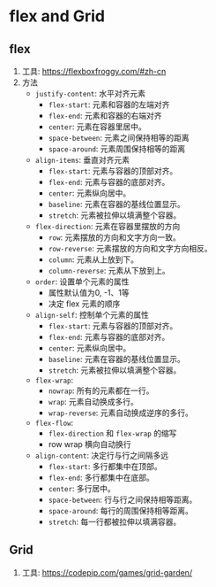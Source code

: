 # flex and Grid

## flex
1. 工具: https://flexboxfroggy.com/#zh-cn
2. 方法
    * `justify-content`: 水平对齐元素
        * `flex-start`: 元素和容器的左端对齐
        * `flex-end`: 元素和容器的右端对齐
        * `center`: 元素在容器里居中。
        * `space-between`: 元素之间保持相等的距离
        * `space-around`: 元素周围保持相等的距离
    * `align-items`: 垂直对齐元素
        * `flex-start`: 元素与容器的顶部对齐。
        * `flex-end`: 元素与容器的底部对齐。
        * `center`: 元素纵向居中。
        * `baseline`: 元素在容器的基线位置显示。
        * `stretch`: 元素被拉伸以填满整个容器。
    * `flex-direction`: 元素在容器里摆放的方向
        * `row`: 元素摆放的方向和文字方向一致。
        * `row-reverse`: 元素摆放的方向和文字方向相反。
        * `column`: 元素从上放到下。
        * `column-reverse`: 元素从下放到上。
    * `order`: 设置单个元素的属性
        * 属性默认值为0, -1、1等
        * 决定 flex 元素的顺序
    * `align-self`: 控制单个元素的属性
        * `flex-start`: 元素与容器的顶部对齐。
        * `flex-end`: 元素与容器的底部对齐。
        * `center`: 元素纵向居中。
        * `baseline`: 元素在容器的基线位置显示。
        * `stretch`: 元素被拉伸以填满整个容器。
    * `flex-wrap`: 
        * `nowrap`: 所有的元素都在一行。
        * `wrap`: 元素自动换成多行。
        * `wrap-reverse`: 元素自动换成逆序的多行。
    * `flex-flow`:
        * `flex-direction` 和 `flex-wrap` 的缩写
        *  row wrap 横向自动换行
    * `align-content`: 决定行与行之间隔多远
        * `flex-start`: 多行都集中在顶部。
        * `flex-end`: 多行都集中在底部。
        * `center`: 多行居中。
        * `space-between`: 行与行之间保持相等距离。
        * `space-around`: 每行的周围保持相等距离。
        * `stretch`: 每一行都被拉伸以填满容器。







## Grid
1. 工具: https://codepip.com/games/grid-garden/
